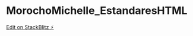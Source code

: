 # MorochoMichelle_EstandaresHTML

[Edit on StackBlitz ⚡️](https://stackblitz.com/edit/web-platform-nrfpax)